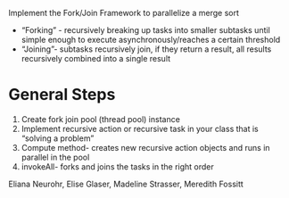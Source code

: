 Implement the Fork/Join Framework to parallelize a merge sort
* “Forking” - recursively breaking up tasks into smaller subtasks until simple enough to execute asynchronously/reaches a certain threshold
* “Joining”- subtasks recursively join, if they return a result, all results recursively combined into a single result

# General Steps
1. Create fork join pool (thread pool) instance
2. Implement recursive action or recursive task in your class that is “solving a problem”
3. Compute method- creates new recursive action objects and runs in parallel in the pool
4. invokeAll- forks and joins the tasks in the right order

Eliana Neurohr, Elise Glaser, Madeline Strasser, Meredith Fossitt
